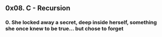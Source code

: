 ## 0x08. C - Recursion

### 0. She locked away a secret, deep inside herself, something she once knew to be true... but chose to forget
